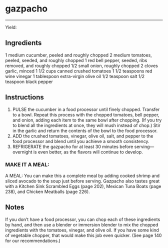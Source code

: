 # gazpacho
---
Yield: 

## Ingredients
1 medium cucumber, peeled and roughly
chopped
2 medium tomatoes, peeled, seeded, and
roughly chopped
1 red bell pepper, seeded, ribs removed,
and roughly chopped
1/2 small onion, roughly chopped
2 cloves garlic, minced
1 1/2 cups canned crushed tomatoes
1 1/2 teaspoons red wine vinegar
1 tablespoon extra-virgin olive oil
1/2 teaspoon salt
1/2 teaspoon black pepper

## Instructions
1. PULSE the cucumber in a food processor until finely
chopped. Transfer to a bowl. Repeat this process with the
chopped tomatoes, bell pepper, and onion, adding each
item to the same bowl after chopping. (If you try to blend
all the ingredients at once, they will mush instead of chop.)
Stir in the garlic and return the contents of the bowl to the
food processor.
2. ADD the crushed tomatoes, vinegar, olive oil, salt, and
pepper to the food processor and blend until you achieve a
smooth consistency.
3. REFRIGERATE the gazpacho for at least 30 minutes
before serving—overnight is even better, as the flavors will
continue to develop.


### MAKE IT A MEAL:
A MEAL: You can make this a complete meal by
adding cooked shrimp and sliced avocado to the soup just
before serving. Gazpacho also tastes great with a Kitchen
Sink Scrambled Eggs (page 202), Mexican Tuna Boats
(page 238), and Chicken Meatballs (page 226).

## Notes

If you don’t have a food processor,
you can chop each of these ingredients
by hand, and then use a blender or
immersion blender to mix the chopped
ingredients with the tomatoes, vinegar,
and olive oil. If you have some kind
of vegetable chopper, that would
make this job even quicker. (See page
140 for our recommendations.)
